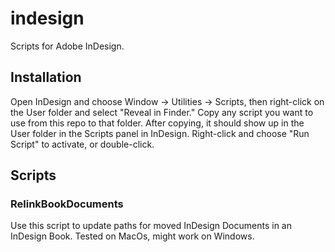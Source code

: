 # indesign

Scripts for Adobe InDesign.

## Installation

Open InDesign and choose Window -> Utilities -> Scripts, then right-click on the User folder
and select "Reveal in Finder." Copy any script you want to use from this repo to
that folder. After copying, it should show up in the User folder in the Scripts panel
in InDesign. Right-click and choose "Run Script" to activate, or double-click.

## Scripts

### RelinkBookDocuments

Use this script to update paths for moved InDesign Documents in an InDesign Book.
Tested on MacOs, might work on Windows.
